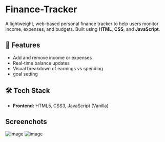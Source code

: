 # Finance-Tracker

A lightweight, web-based personal finance tracker to help users monitor income, expenses, and budgets. Built using **HTML**, **CSS**, and **JavaScript**.

## 📌 Features

- Add and remove income or expenses
- Real-time balance updates
- Visual breakdown of earnings vs spending
- goal setting

## 🛠️ Tech Stack

- **Frontend:** HTML5, CSS3, JavaScript (Vanilla)

## Screenchots
![image](https://github.com/user-attachments/assets/96d132a4-e984-4c62-a123-aa22cad7aa15)
![image](https://github.com/user-attachments/assets/b470fff9-eb62-4c8b-a742-ed7d99945894)








